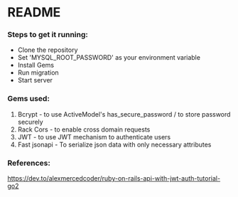 # README

### Steps to get it running:
- Clone the repository
- Set 'MYSQL_ROOT_PASSWORD' as your environment variable
- Install Gems 
- Run migration
- Start server

### Gems used:

1) Bcrypt - to use ActiveModel's has_secure_password / to store password securely
2) Rack Cors - to enable cross domain requests
3) JWT - to use JWT mechanism to authenticate users
4) Fast jsonapi - To serialize json data with only necessary attributes


### References:
https://dev.to/alexmercedcoder/ruby-on-rails-api-with-jwt-auth-tutorial-go2
